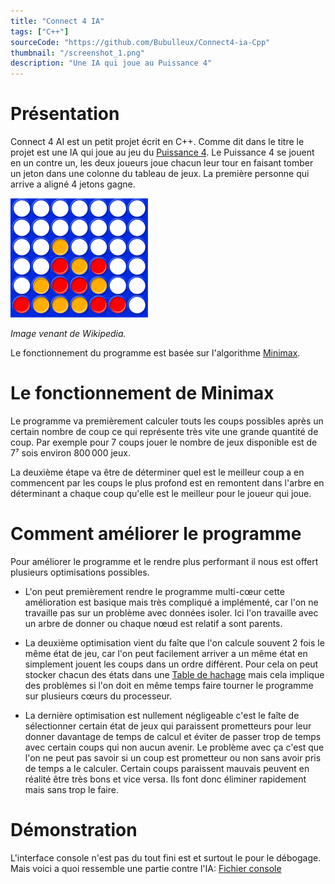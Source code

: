 ```yaml
---
title: "Connect 4 IA"
tags: ["C++"]
sourceCode: "https://github.com/Bubulleux/Connect4-ia-Cpp"
thumbnail: "/screenshot_1.png"
description: "Une IA qui joue au Puissance 4"
---
```


[Minimax]: https://fr.wikipedia.org/wiki/Algorithme_minimax
[Table de hachage]: https://fr.wikipedia.org/wiki/Table_de_hachage
[Puissance 4]: https://fr.wikipedia.org/wiki/Puissance_4

# Présentation

Connect 4 AI est un petit projet écrit en C++. Comme dit dans le titre le
projet est une IA qui joue au jeu du [Puissance 4]. Le Puissance 4 se jouent en
un contre un, les deux joueurs joue chacun leur tour en faisant tomber un jeton
dans une colonne du tableau de jeux. La première personne qui arrive a aligné 4
jetons gagne. 

![Image d'un tableau de Puissance 4](./connect_4_ilustration.png)

*Image venant de Wikipedia.*

Le fonctionnement du programme est basée sur l'algorithme [Minimax].

# Le fonctionnement de Minimax

Le programme va premièrement calculer touts les coups possibles après un
certain nombre de coup ce qui représente très vite une grande quantité de coup.
Par exemple pour 7 coups jouer le nombre de jeux disponible est de 7⁷ sois
environ 800 000 jeux.

La deuxième étape va être de déterminer quel est le meilleur coup a en
commencent par les coups le plus profond est en remontent dans l'arbre en
déterminant a chaque coup qu'elle est le meilleur pour le joueur qui joue.

# Comment améliorer le programme

Pour améliorer le programme et le rendre plus performant il nous est offert
plusieurs optimisations possibles.

- L'on peut premièrement rendre le programme multi-cœur cette amélioration est
  basique mais très compliqué a implémenté, car l'on ne travaille pas sur un
  problème avec données isoler. Ici l'on travaille avec un arbre de donner ou
  chaque nœud est relatif a sont parents.

- La deuxième optimisation vient du faîte que l'on calcule souvent 2 fois le
  même état de jeu, car l'on peut facilement arriver a un même état en
  simplement jouent les coups dans un ordre différent. Pour cela on peut
  stocker chacun des états dans une [Table de hachage] mais cela implique des
  problèmes si l'on doit en même temps faire tourner le programme sur plusieurs
  cœurs du processeur.

- La dernière optimisation est nullement négligeable c'est le faîte de
  sélectionner certain état de jeux qui paraissent prometteurs pour leur donner
  davantage de temps de calcul et éviter de passer trop de temps avec certain
  coups qui non aucun avenir. Le problème avec ça c'est que l'on ne peut pas
  savoir si un coup est prometteur ou non sans avoir pris de temps a le
  calculer. Certain coups paraissent mauvais peuvent en réalité être très bons
  et vice versa. Ils font donc éliminer rapidement mais sans trop le faire.

# Démonstration

L'interface console n'est pas du tout fini est et surtout le pour le débogage.
Mais voici a quoi ressemble une partie contre l'IA: 
[Fichier console](./console.txt)
